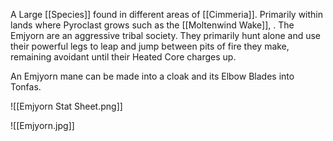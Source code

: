 A Large [[Species]] found in different areas of [[Cimmeria]]. Primarily within lands where Pyroclast grows such as the [[Moltenwind Wake]], . The Emjyorn are an aggressive tribal society. They primarily hunt alone and use their powerful legs to leap and jump between pits of fire they make, remaining avoidant until their Heated Core charges up.

An Emjyorn mane can be made into a cloak and its Elbow Blades into Tonfas.

![[Emjyorn Stat Sheet.png]]


![[Emjyorn.jpg]]
